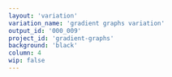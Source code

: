 ```yaml
---
layout: 'variation'
variation_name: 'gradient graphs variation'
output_id: '000_009'
project_id: 'gradient-graphs'
background: 'black'
column: 4
wip: false
---
```

